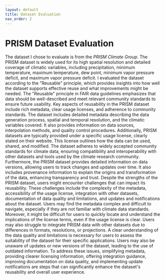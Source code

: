 ```yaml
---
layout: default
title: Dataset Evaluation
nav_order: 2
---
```


# PRISM Dataset Evaluation

The dataset I chose to evaluate is from the *PRISM Climate Group*. The PRISM dataset is widely used for its high spatial resolution and detailed coverage of climatic variables, including precipitation, minimum temperature, maximum temperature, dew point, minimum vapor pressure deficit, and maximum vapor pressure deficit. I evaluated the dataset according to the "Reusable" principle, which provides insights into how well the dataset supports effective reuse and what improvements might be needed.
The "Reusable" principle in FAIR data guidelines emphasizes that data should be well-described and meet relevant community standards to ensure future usability. Key aspects of reusability in the PRISM dataset include rich metadata, clear usage licenses, and adherence to community standards. The dataset includes detailed metadata describing the data generation process, spatial and temporal resolution, and the climatic variables covered. It also provides information on data sources, interpolation methods, and quality control procedures.
Additionally, PRISM datasets are typically provided under a specific usage license, clearly stated on their website. This license outlines how the data can be used, shared, and modified. The dataset adheres to widely accepted community standards for climate data, ensuring compatibility and interoperability with other datasets and tools used by the climate research community. Furthermore, the PRISM dataset provides detailed information on data versions, allowing users to track changes and updates over time. It also includes provenance information to explain the origins and transformation of the data, enhancing transparency and trust.
Despite the strengths of the PRISM dataset, users might encounter challenges that can impact its reusability. These challenges include the complexity of the metadata, accessibility of the usage license, integration with other datasets, documentation of data quality and limitations, and updates and notifications about the dataset. Users may find the metadata complex and difficult to navigate, especially if they are not familiar with climate data standards. Moreover, it might be difficult for users to quickly locate and understand the implications of the license terms, even if the usage license is clear. Users may also struggle to integrate PRISM data with other datasets due to differences in formats, resolutions, or projections. A clear understanding of the data quality and limitations is necessary for users to assess the suitability of the dataset for their specific applications. Users may also be unaware of updates or new versions of the dataset, leading to the use of outdated information.
To address these issues, simplifying metadata, providing clearer licensing information, offering integration guidance, improving documentation on data quality, and implementing update notifications are steps that can significantly enhance the dataset's reusability and overall user experience.

